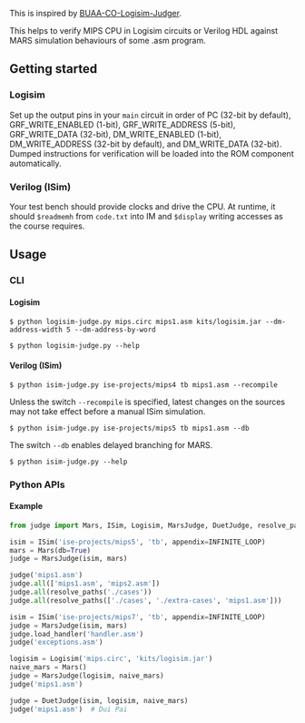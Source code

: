 This is inspired by [
BUAA-CO-Logisim-Judger](https://github.com/biopuppet/BUAA-CO-Logisim-Judger).

This helps to verify MIPS CPU in Logisim circuits or Verilog HDL against MARS simulation behaviours of some .asm program.

## Getting started

### Logisim

Set up the output pins in your `main` circuit in order of PC (32-bit by default), GRF_WRITE_ENABLED (1-bit), GRF_WRITE_ADDRESS (5-bit), GRF_WRITE_DATA (32-bit), DM_WRITE_ENABLED (1-bit), DM_WRITE_ADDRESS (32-bit by default), and DM_WRITE_DATA (32-bit). Dumped instructions for verification will be loaded into the ROM component automatically.

### Verilog (ISim)

Your test bench should provide clocks and drive the CPU. At runtime, it should `$readmemh` from `code.txt` into IM and `$display` writing accesses  as the course requires.

## Usage

### CLI

#### Logisim

```shell
$ python logisim-judge.py mips.circ mips1.asm kits/logisim.jar --dm-address-width 5 --dm-address-by-word
```

```shell
$ python logisim-judge.py --help
```

#### Verilog (ISim)

```shell
$ python isim-judge.py ise-projects/mips4 tb mips1.asm --recompile
```
Unless the switch `--recompile` is specified, latest changes on the sources may not take effect before a manual ISim simulation.

```shell
$ python isim-judge.py ise-projects/mips5 tb mips1.asm --db
```
The switch `--db` enables delayed branching for MARS.

```shell
$ python isim-judge.py --help
```

### Python APIs

#### Example

```python
from judge import Mars, ISim, Logisim, MarsJudge, DuetJudge, resolve_paths, INFINITE_LOOP

isim = ISim('ise-projects/mips5', 'tb', appendix=INFINITE_LOOP)
mars = Mars(db=True)
judge = MarsJudge(isim, mars)

judge('mips1.asm')
judge.all(['mips1.asm', 'mips2.asm'])
judge.all(resolve_paths('./cases'))
judge.all(resolve_paths(['./cases', './extra-cases', 'mips1.asm']))

isim = ISim('ise-projects/mips7', 'tb', appendix=INFINITE_LOOP)
judge = MarsJudge(isim, mars)
judge.load_handler('handler.asm')
judge('exceptions.asm')

logisim = Logisim('mips.circ', 'kits/logisim.jar')
naive_mars = Mars()
judge = MarsJudge(logisim, naive_mars)
judge('mips1.asm')

judge = DuetJudge(isim, logisim, naive_mars)
judge('mips1.asm')  # Dui Pai
```
